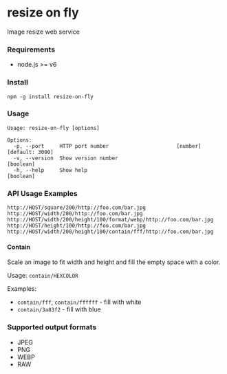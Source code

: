 # resize on fly

Image resize web service

### Requirements
 - node.js >= v6

### Install
`npm -g install resize-on-fly`

### Usage
```
Usage: resize-on-fly [options]

Options:
  -p, --port     HTTP port number                      [number] [default: 3000]
  -v, --version  Show version number                                  [boolean]
  -h, --help     Show help                                            [boolean]
```

### API Usage Examples
```
http://HOST/square/200/http://foo.com/bar.jpg
http://HOST/width/200/http://foo.com/bar.jpg
http://HOST/width/200/height/100/format/webp/http://foo.com/bar.jpg
http://HOST/height/100/http://foo.com/bar.jpg
http://HOST/width/200/height/100/contain/fff/http://foo.com/bar.jpg
```

#### Contain
Scale an image to fit width and height and fill the empty space with a color.

Usage: `contain/HEXCOLOR`

Examples:
  - `contain/fff`, `contain/ffffff` - fill with white
  - `contain/3a83f2` - fill with blue


### Supported output formats
- JPEG
- PNG
- WEBP
- RAW
